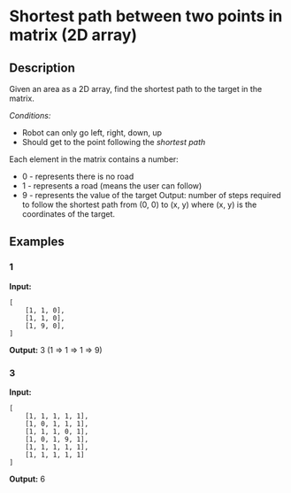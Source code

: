 # Shortest path between two points in matrix (2D array)

## Description

Given an area as a 2D array, find the shortest path to the target in the matrix.

_Conditions:_

- Robot can only go left, right, down, up
- Should get to the point following the _shortest path_

Each element in the matrix contains a number:

- 0 - represents there is no road
- 1 - represents a road (means the user can follow)
- 9 - represents the value of the target
  Output: number of steps required to follow the shortest path from (0, 0) to (x, y) where (x, y) is the coordinates of the target.

## Examples

### 1

**Input:**

```
[
    [1, 1, 0],
    [1, 1, 0],
    [1, 9, 0],
]
```

**Output:** 3 (1 => 1 => 1 => 9)

### 3

**Input:**

```
[
    [1, 1, 1, 1, 1],
    [1, 0, 1, 1, 1],
    [1, 1, 1, 0, 1],
    [1, 0, 1, 9, 1],
    [1, 1, 1, 1, 1],
    [1, 1, 1, 1, 1]
]
```

**Output:** 6
